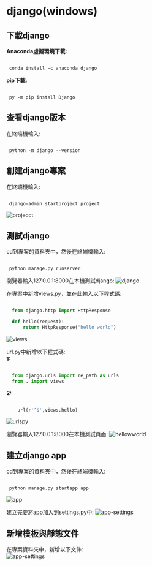 # django(windows)

 下載django
 ---

 __Anaconda虛擬環境下載:__
 ```shell

  conda install -c anaconda django

 ```

 __pip下載:__
  ```shell

   py -m pip install Django

 ```

 查看django版本
 ---


 在終端機輸入:
 ```shell 

  python -m django --version 

 ```

 創建django專案
 ---

 在終端機輸入:
 ```shell

  django-admin startproject project

 ```

 ![projecct](images/project.png)

 測試django
 ---

 cd到專案的資料夾中，然後在終端機輸入:
 ```shell

  python manage.py runserver

 ```
 
瀏覽器輸入127.0.0.1:8000在本機測試django:
![django](images/django.png)

在專案中新增views.py，並在此輸入以下程式碼:
```py

  from django.http import HttpResponse

  def hello(request):
      return HttpResponse("hello world")

```
![views](/images/views.py.png)

url.py中新增以下程式碼:  
__1:__
```py
 
  from django.urls import re_path as urls 
  from . import views

```

__2:__
```py
 
    url(r'^$',views.hello)

```
![urlspy](/images/urls.py.png)

瀏覽器輸入127.0.0.1:8000在本機測試頁面:
![hellowworld](/images/helloworld.png)

建立django app
---

cd到專案的資料夾中，然後在終端機輸入:
 ```shell

  python manage.py startapp app

 ```
 ![app](images/app.png)

 建立完要將app加入到settings.py中:
 ![app-settings](images/app_settings.png)

新增模板與靜態文件
---

在專案資料夾中，新增以下文件:  
![app-settings](images/statics.png)







